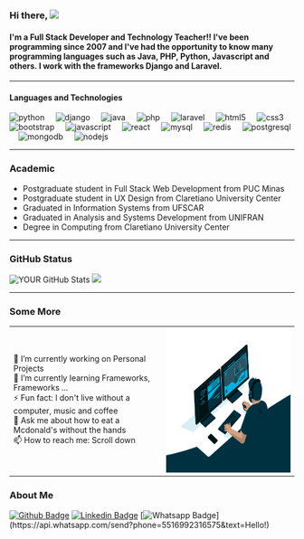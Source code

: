 ### Hi there, <img src="https://media.giphy.com/media/hvRJCLFzcasrR4ia7z/giphy.gif" width="25px">

#### I'm a Full Stack Developer and Technology Teacher!! I've been programming since 2007 and I've had the opportunity to know many programming languages such as Java, PHP, Python, Javascript and others. I work with the frameworks Django and Laravel.

<hr>

#### Languages and Technologies
<p align="left">
  <img src="https://img.shields.io/badge/PYTHON-483D8B?style=for-the-badge&logo=python&logoColor=white" alt="python" /> &nbsp; &nbsp;
  <img src="https://img.shields.io/badge/DJANGO-2E8B57?style=for-the-badge&logo=django&logoColor=white" alt="django" /> &nbsp; &nbsp;
  <img src="https://img.shields.io/badge/JAVA-8B0000?style=for-the-badge&logo=java&logoColor=white" alt="java" /> &nbsp; &nbsp;
  <img src="https://img.shields.io/badge/PHP-7B68EE?style=for-the-badge&logo=php&logoColor=white" alt="php" /> &nbsp; &nbsp;
  <img src="https://img.shields.io/badge/LARAVEL-DCDCDC?style=for-the-badge&logo=laravel&logoColor=orange" alt="laravel" /> &nbsp; &nbsp;
  <img src="https://img.shields.io/badge/HTML5-FF4500?style=for-the-badge&logo=html5&logoColor=white" alt="html5" /> &nbsp; &nbsp;
  <img src="https://img.shields.io/badge/CSS3-7B68EE?style=for-the-badge&logo=css3&logoColor=white" alt="css3" /> &nbsp; &nbsp;
  <img src="https://img.shields.io/badge/BOOTSTRAP-8A2BE2?style=for-the-badge&logo=bootstrap&logoColor=white" alt="bootstrap" /> &nbsp; &nbsp;
  <img src="https://img.shields.io/badge/JAVASCRIPT-FFD700?style=for-the-badge&logo=javascript&logoColor=white" alt="javascript" /> &nbsp; &nbsp;
  <img src="https://img.shields.io/badge/REACT-1C1C1C?style=for-the-badge&logo=react&logoColor=white" alt="react" /> &nbsp; &nbsp;
  <img src="https://img.shields.io/badge/MYSQL-000080?style=for-the-badge&logo=mysql&logoColor=white" alt="mysql" /> &nbsp; &nbsp; 
  <img src="https://img.shields.io/badge/REDIS-A52A2A?style=for-the-badge&logo=redis&logoColor=white" alt="redis" /> &nbsp; &nbsp;
  <img src="https://img.shields.io/badge/POSTGRESQL-7B68EE?style=for-the-badge&logo=postgresql&logoColor=white" alt="postgresql" /> &nbsp; &nbsp; 
  <img src="https://img.shields.io/badge/MongoDB-F8F8FF?style=for-the-badge&logo=mongodb&logoColor=green" alt="mongodb" /> &nbsp; &nbsp;
  <img src="https://img.shields.io/badge/NODEJS-F8F08F0?style=for-the-badge&logo=nodejs&logoColor=black" alt="nodejs" /> &nbsp; &nbsp;
</p>

<hr>

### Academic

- Postgraduate student in Full Stack Web Development from PUC Minas <br>
- Postgraduate student in UX Design from Claretiano University Center <br>
- Graduated in Information Systems from UFSCAR <br>
- Graduated in Analysis and Systems Development from UNIFRAN <br>
- Degree in Computing from Claretiano University Center <br>
 
<hr>

### GitHub Status

![YOUR GitHub Stats](https://github-readme-stats.vercel.app/api?username=williamlims&show_icons=true&theme=dracula")
<img src ="https://github-readme-stats.vercel.app/api/top-langs/?username=williamlims&layout=compact&hide_border=true&langs_count=10">

<hr>

### Some More
<table border="0">
  <tr>
    <td>  
      🔭 I’m currently working on Personal Projects <br>
      🌱 I’m currently learning Frameworks, Frameworks ... <br>
      ⚡ Fun fact: I don't live without a computer, music and coffee <br>
      💬 Ask me about how to eat a Mcdonald's without the hands <br>
      📫 How to reach me: Scroll down <br>
    </td>
    <td>
      <img  alt="GIF" src="https://github.com/williamlims/williamlims/blob/main/programmer.gif?raw=true" width="400" height="256" /><br>
    </td>
  </tr>
</table>

### About Me
[![Github Badge](https://img.shields.io/badge/-Github-000?style=flat-square&logo=Github&logoColor=white&link=https://github.com/williamlims)](https://github.com/williamlims)
[![Linkedin Badge](https://img.shields.io/badge/-LinkedIn-blue?style=flat-square&logo=Linkedin&logoColor=white&link=https://www.linkedin.com/in/william-lima-7293b710b/)](https://www.linkedin.com/in/william-lima-7293b710b/)
[![Whatsapp Badge](https://img.shields.io/badge/-Whatsapp-4CA143?style=flat-square&labelColor=4CA143&logo=whatsapp&logoColor=white&link=https://api.whatsapp.com/send?phone=5516992316575&text=Hello!)](https://api.whatsapp.com/send?phone=5516992316575&text=Hello!)

<!--
**williamlims/williamlims** is a ✨ _special_ ✨ repository because its `README.md` (this file) appears on your GitHub profile.

Here are some ideas to get you started:

- 🔭 I’m currently working on ...
- 🌱 I’m currently learning ...
- 👯 I’m looking to collaborate on ...
- 🤔 I’m looking for help with ...
- 💬 Ask me about ...
- 📫 How to reach me: ...
- 😄 Pronouns: ...
- ⚡ Fun fact: ...
-->
